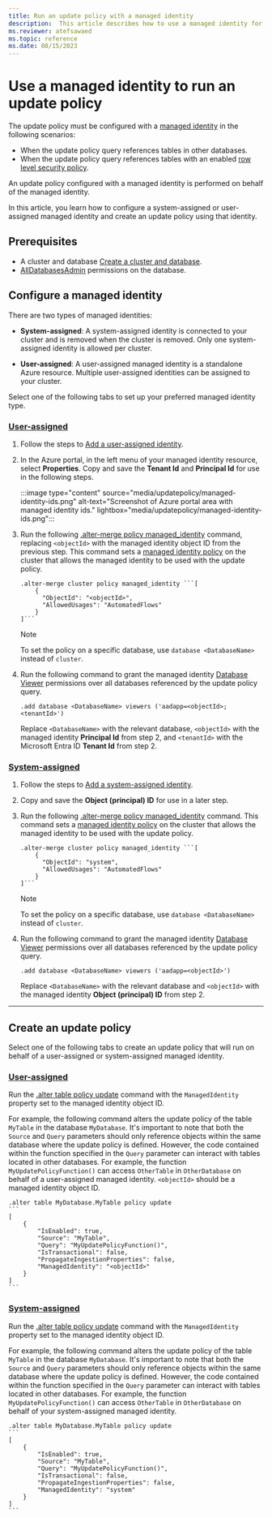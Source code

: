 ```yaml
---
title: Run an update policy with a managed identity
description:  This article describes how to use a managed identity for update policy.
ms.reviewer: atefsawaed
ms.topic: reference
ms.date: 08/15/2023
---
```

# Use a managed identity to run an update policy

<!-- //TODO only adx moniker -->

The update policy must be configured with a [managed identity](/azure/data-explorer/managed-identities-overview.md) in the following scenarios:

* When the update policy query references tables in other databases.
* When the update policy query references tables with an enabled [row level security policy](row-level-security-policy.md).

An update policy configured with a managed identity is performed on behalf of the managed identity.

In this article, you learn how to configure a system-assigned or user-assigned managed identity and create an update policy using that identity.

## Prerequisites

* A cluster and database [Create a cluster and database](/azure/data-explorer/create-cluster-and-database).
* [AllDatabasesAdmin](../access-control/role-based-access-control.md) permissions on the database.

## Configure a managed identity

There are two types of managed identities:

* **System-assigned**: A system-assigned identity is connected to your cluster and is removed when the cluster is removed. Only one system-assigned identity is allowed per cluster.

* **User-assigned**: A user-assigned managed identity is a standalone Azure resource. Multiple user-assigned identities can be assigned to your cluster.

Select one of the following tabs to set up your preferred managed identity type.

### [User-assigned](#tab/user-assigned)

1. Follow the steps to [Add a user-assigned identity](/azure/data-explorer/configure-managed-identities-cluster#add-a-user-assigned-identity).

1. In the Azure portal, in the left menu of your managed identity resource, select **Properties**. Copy and save the **Tenant Id** and **Principal Id** for use in the following steps.

    :::image type="content" source="media/updatepolicy/managed-identity-ids.png" alt-text="Screenshot of Azure portal area with managed identity ids." lightbox="media/updatepolicy/managed-identity-ids.png":::

1. Run the following [.alter-merge policy managed_identity](alter-merge-managed-identity-policy-command.md) command, replacing `<objectId>` with the managed identity object ID from the previous step. This command sets a [managed identity policy](../management/managed-identity-policy.md) on the cluster that allows the managed identity to be used with the update policy.

    ````kusto
    .alter-merge cluster policy managed_identity ```[
        {
          "ObjectId": "<objectId>",
          "AllowedUsages": "AutomatedFlows"
        }
    ]```
    ````

    > [!NOTE]
    > To set the policy on a specific database, use `database <DatabaseName>` instead of `cluster`.

1. Run the following command to grant the managed identity [Database Viewer](../access-control/role-based-access-control.md) permissions over all databases referenced by the update policy query.

    ```kusto
    .add database <DatabaseName> viewers ('aadapp=<objectId>;<tenantId>')
    ```

    Replace `<DatabaseName>` with the relevant database, `<objectId>` with the managed identity **Principal Id** from step 2, and `<tenantId>` with the Microsoft Entra ID **Tenant Id** from step 2.

### [System-assigned](#tab/system-assigned)

1. Follow the steps to [Add a system-assigned identity](/azure/data-explorer/configure-managed-identities-cluster#add-a-system-assigned-identity).

1. Copy and save the **Object (principal) ID** for use in a later step.

1. Run the following [.alter-merge policy managed_identity](alter-merge-managed-identity-policy-command.md) command. This command sets a [managed identity policy](../management/managed-identity-policy.md) on the cluster that allows the managed identity to be used with the update policy.

    ````kusto
    .alter-merge cluster policy managed_identity ```[
        {
          "ObjectId": "system",
          "AllowedUsages": "AutomatedFlows"
        }
    ]```
    ````

    > [!NOTE]
    > To set the policy on a specific database, use `database <DatabaseName>` instead of `cluster`.

1. Run the following command to grant the managed identity [Database Viewer](../access-control/role-based-access-control.md) permissions over all databases referenced by the update policy query.

    ```kusto
    .add database <DatabaseName> viewers ('aadapp=<objectId>')
    ```

    Replace `<DatabaseName>` with the relevant database and `<objectId>` with the managed identity **Object (principal) ID** from step 2.

---

## Create an update policy

Select one of the following tabs to create an update policy that will run on behalf of a user-assigned or system-assigned managed identity.

### [User-assigned](#tab/user-assigned)

Run the [.alter table policy update](alter-table-update-policy-command.md) command with the `ManagedIdentity` property set to the managed identity object ID.

For example, the following command alters the update policy of the table `MyTable` in the database `MyDatabase`. It's important to note that both the `Source` and `Query` parameters should only reference objects within the same database where the update policy is defined. However, the code contained within the function specified in the `Query` parameter can interact with tables located in other databases. For example, the function `MyUpdatePolicyFunction()` can access `OtherTable` in `OtherDatabase` on behalf of a user-assigned managed identity. `<objectId>` should be a managed identity object ID.

````kusto
.alter table MyDatabase.MyTable policy update
```
[
    {
        "IsEnabled": true,
        "Source": "MyTable",
        "Query": "MyUpdatePolicyFunction()",
        "IsTransactional": false,
        "PropagateIngestionProperties": false,
        "ManagedIdentity": "<objectId>"
    }
]
```
````

### [System-assigned](#tab/system-assigned)

Run the [.alter table policy update](alter-table-update-policy-command.md) command with the `ManagedIdentity` property set to the managed identity object ID.

For example, the following command alters the update policy of the table `MyTable` in the database `MyDatabase`. It's important to note that both the `Source` and `Query` parameters should only reference objects within the same database where the update policy is defined. However, the code contained within the function specified in the `Query` parameter can interact with tables located in other databases. For example, the function `MyUpdatePolicyFunction()` can access `OtherTable` in `OtherDatabase` on behalf of your system-assigned managed identity.

````kusto
.alter table MyDatabase.MyTable policy update
```
[
    {
        "IsEnabled": true,
        "Source": "MyTable",
        "Query": "MyUpdatePolicyFunction()",
        "IsTransactional": false,
        "PropagateIngestionProperties": false,
        "ManagedIdentity": "system"
    }
]
```
````
